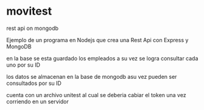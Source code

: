 # movitest
rest api on mongodb

Ejemplo de un programa en Nodejs que crea una Rest Api con Express y MongoDB

en la base se esta guardado los empleados a su vez se logra consultar cada uno por su ID

los datos se almacenan en la base de mongodb asu vez pueden ser consultados por su ID

cuenta con un archivo unitest al cual se deberia cabiar el token una vez corriendo en un servidor
